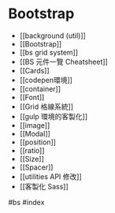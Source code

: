 # Bootstrap

- [[background (util)]]
- [[Bootstrap]]
- [[bs grid system]]
- [[BS 元件一覽 Cheatsheet]]
- [[Cards]]
- [[codepen環境]]
- [[container]]
- [[Font]]
- [[Grid 格線系統]]
- [[gulp 環境的客製化]]
- [[image]]
- [[Modal]]
- [[position]]
- [[ratio]]
- [[Size]]
- [[Spacer]]
- [[utilities API 修改]]
- [[客製化 Sass]]

#bs #index 